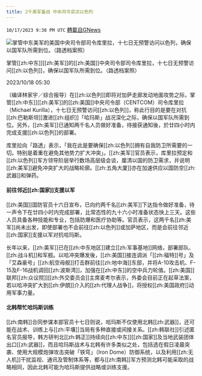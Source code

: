 ```yaml
---
title: 2千美军备战 中央司令突访以色列
---
```

`10/17/2023 9:30 PM UTC` [轉載自GNews](https://gnews.org/articles/1847245)

![掌管中东美军的美国中央司令部司令库里拉，十七日无预警访问以色列，确保以国军队所需到位。（路透档案照）](https://img.ltn.com.tw/Upload/news/600/2023/10/18/175.jpg "掌管中东美军的美国中央司令部司令库里拉，十七日无预警访问以色列，确保以国军队所需到位。（路透档案照）")

掌管[[zh:中东]][[zh:美军]]的[[zh:美国]]中央司令部司令库里拉，十七日无预警访问[[zh:以色列]]，确保以国军队所需到位。（路透档案照）

2023/10/18 05:30

〔编译林家宇／综合报导〕在[[zh:以色列]]即将对加萨走廊发动地面攻势之际，掌管[[zh:中东]][[zh:美军]]的[[zh:美国]]中央司令部（CENTCOM）司令库里拉（Michael Kurilla），十七日无预警访问[[zh:以色列]]，称此行目的是要在对抗[[zh:巴勒斯坦]]激进[[zh:组织]]「哈玛斯」战况深化之际，确保以国军队所需到位。另外，[[zh:美军]]已通知两千名人员做好准备，待接获通知後，於廿四小时内完成支援[[zh:以色列]]的部署。

库里拉向「路透」表示，「我在此是要确保[[zh:以色列]]拥有自我防卫所需要的一切。特别是着重在避免其他势力扩大冲突」。[[zh:美军]]官员表示，库里拉预定和[[zh:以色列]]军方领导阶层举行数场高层级会谈，厘清以国的防卫需求，并说明[[zh:美军]]避免冲突扩大的战略轮廓。[[zh:五角大厦]]亦在加速供应以国防空[[zh:武器]]和弹药。

#### 前往邻近[[zh:国家]]支援以军

[[zh:美国]]国防官员十六日宣布，已向约两千名[[zh:美军]]下达指令做好准备，待一声令下在廿四小时内完成部署，比常态性的九十六小时准备状态快上三天。这些人员具备各种技能和专业，包括防爆和医疗协助等。官员表示，这两千名[[zh:美军]]尚未出发，即使部署也不会前往[[zh:以色列]]或加萨地区，而是会前往邻近[[zh:国家]]支援以军对抗哈玛斯。

长年以来，[[zh:美军]]已在[[zh:中东地区]]建立[[zh:军事基地]]网络，部署部队、[[zh:战斗机]]和军舰。以哈冲突爆发後，[[zh:美国]]接连调派「[[zh:福特]]号」及「艾森豪号」[[zh:航空母舰]]打击群前往[[zh:地中海]]东部，并将A-10攻击机、F-15及F-16战机调回[[zh:波斯湾]]，加强在[[zh:中东]]的空中兵力轮值。[[zh:美国]]联邦[[zh:众议院]][[zh:外交委员会]]主席麦考尔表示，外委会目前正在起草法案，若以哈冲突扩大到[[zh:伊朗]]介入的[[zh:代理人战争]]，将授权[[zh:美国政府]]动用军事力量。

#### 北韩帮忙哈玛斯训练

[[zh:南韩]]合同参谋本部官员十七日则说，哈玛斯不仅使用北韩[[zh:武器]]，还可能在战术、训练上与[[zh:平壤]]当局有多种直接或间接关系。[[zh:韩联社]]引述匿名官员报导，韩方研判北[[zh:韩正]]持续向[[zh:中东]][[zh:国家]]及当地武装团体出口[[zh:武器]]，而且哈玛斯战术与北韩有许多类似之处，包括选在假日凌晨突袭、使用大规模炮弹攻击突破「铁穹」（Iron Dome）防御系统，以及利用[[zh:无人机]]干扰监视、通讯及管制体系等，都与[[zh:南韩]]军方预测北韩可能采取的战略相同，因此北韩可能为哈玛斯提供战略或训练支援。
